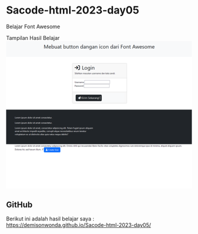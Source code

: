 # Sacode-html-2023-day05

Belajar Font Awesome

Tampilan Hasil Belajar
 ![all text](img.png)

## GitHub

Berikut ini adalah hasil belajar saya :
https://demisonwonda.github.io/Sacode-html-2023-day05/
